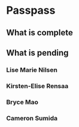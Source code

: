 # Passpass 

## What is complete

## What is pending

### Lise Marie Nilsen


### Kirsten-Elise Rensaa

### Bryce Mao

### Cameron Sumida
